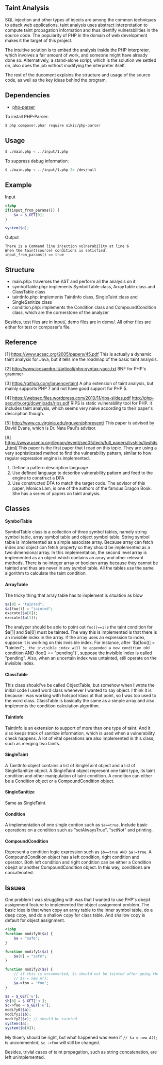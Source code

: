 ## Taint Analysis
SQL injection and other types of injects are among the common techniques to attack web applications, taint analysis uses abstract interpretation to compute taint propagation information and thus identify vulnerabilities in the source code. The popularity of PHP in the domain of web development makes it the target of this project.

The intuitive solution is to embed the analysis inside the PHP interpreter, which involves a fair amount of work, and someone might have already done so. Alternatively, a stand-alone script, which is the solution we settled on, also does the job without modifying the interpreter itself.

The rest of the ducoment explains the structure and usage of the source code, as well as the key ideas behind the program.

## Dependencies
- [php-parser](https://github.com/nikic/PHP-Parser)

To install PHP-Parser:
```bash
$ php composer.phar require nikic/php-parser
```

## Usage
```bash
$ ./main.php < ../input/1.php
```
To suppress debug information:
```bash
$ ./main.php < ../input/1.php 2> /dev/null
```

## Example
Input
```php
<?php
if(input_from_params()) {
    $a = $_GET[0];
} 

system($a);

```
Output
```
There is a Command line injection vulnerability at line 6
When the taint(source) conditions is satisfied:
input_from_params() == true
```

## Structure
- main.php: traverses the AST and perform all the analysis on it
- symbolTable.php: implements SymbolTable class, ArrayTable class and ClassTable class
- taintInfo.php: implements TaintInfo class, SingleTaint class and SingleSanitize class
- condition.php: implements the Condition class and CompoundCondition class, which are the cornerstone of the analyzer

Besides, test files are in input/, demo files are in demo/. All other files are either for test or composer's file.

## Reference
[1] https://www.acsac.org/2005/papers/45.pdf
This is actually a dynamic taint analysis for Java, but it tells me the roadmap of the basic taint analysis.

[2] http://www.icosaedro.it/articoli/php-syntax-yacc.txt
BNF for PHP's grammer

[3] https://github.com/laruence/taint
A php extension of taint analysis, but mainly supports PHP 7 and not have good support for PHP 5. 

[4] https://websec.files.wordpress.com/2010/11/rips-slides.pdf
http://php-security.org/downloads/rips.pdf
RIPS is static vulnerability tool for PHP. It includes taint analysis, which seems very naive according to their paper's description though.

[5] http://www.cs.virginia.edu/nguyen/phprevent/
This paper is advised by David Evans, which is Dr. Nate Paul's advisor. 

[6] https://www.usenix.org/legacy/event/sec05/tech/full_papers/livshits/livshits_html/
This paper is the first paper that I read on this topic. They are using a very sophisticated method to find the vulnerability pattern, similar to how regular expression engine is implemented. 
1. Define a pattern description language
2. Use defined language to describe vulnerability pattern and feed to the engine to construct a DFA
3. Use constructed DFA to match the target code.
The advisor of this paper, Monica Lam, is one of the authors of the famous Dragon Book. She has a series of papers on taint analysis.

## Classes
#### SymbolTable
SymbolTable class is a collection of three symbol tables, namely string symbol table, array symbol table and object symbol table. String symbol table is implemented as a simple associate array. Because array can fetch index and object can fetch property so they should be implemented as a two dimensional array. In this implementation, the second level array is implemented as an object which contains an array and other relevant methods. There is no integer array or boolean array because they cannot be tainted and thus are never in any symbol table. All the tables use the same algorithm to calculate the taint condition.

#### ArrayTable
The tricky thing that array table has to implement is situation as blow
```php
$a[0] = "tainted";
$a[foo()] = "tainted";
execute($a[0]);
execute($a[1]);
```
The analyzer should be able to point out `foo()==1` is the taint condition for $a[1] and $a[0] must be tainted. The way this is implemented is that there is an invisible index in the array. If the array uses an expression to index, suppose it is working on this invisible index. For instance, after `$a[foo()] = "tainted";`, the invisible index will be appended a new condition `old condition AND (foo() == "pending")`, suppose the invisible index is called "pending". Also, when an uncertain index was untainted, still operate on the invisible index.

#### ClassTable
This class should've be called ObjectTable, but somehow when I wrote the initial code I used word class whenever I wanted to say object. I think it is because I was working with hotspot klass at that point, so I was too used to the word class. ClassTable is basically the same as a simple array and also implements the condition calculation algorithm.

#### TaintInfo
TaintInfo is an extension to support of more than one type of taint. And it also keeps track of sanitize information, which is used when a vulnerability check happens. A lot of vital operations are also implemented in this class, such as merging two taints.

#### SingleTaint
A TaintInfo object contains a list of SingleTaint object and a list of SingleSanitize object. A SingleTaint object represent one taint type, its taint condition and other manipulation of taint condition. A condition can either be a Condition object or a CompoundCondition object.

#### SingleSanitize
Same as SingleTaint.

#### Condition
A implementation of one single contion such as `$a==true`. Include basic operations on a condition such as "setAlwaysTrue", "setNot" and printing.

#### CompoundCondition
Represent a condition logic expression such as `$b==true AND $a!=true`. A CompoundCondition object has a left condition, right condition and operator. Both left condition and right condition can be either a Condition obejct or another CompoundCondition object. In this way, conditions are concatenated.

## Issues
One problem I was struggling with was that I wanted to use PHP's obejct assignment feature to implemented the object assignment problem. The basic idea is that when copy an array table to the inner symbol table, do a deep copy, and do a shallow copy for class table. And shallow copy is default for object assignment.
```php
<?php
function modify0($a) {
    $a = "safe";
}

function modify1($a) {
    $a[0] = "safe";
}

function modify2($a) {
    // if this is uncommented, $c should not be tainted after going through the function call 
    // $a = new A(); 
    $a->foo = "foo";
}

$a = $_GET['u'];
$b[0] = $_GET['u'];
$c->foo = $_GET['u'];
modify0($a);
modify1($b);
modify2($c); // should be tainted
system($a);
system($b[0]);
```
My thoery should be right, but what happened was even if `// $a = new A();` is uncommented, `$c ->foo` will still be changed.

Besides, trivial cases of taint propagation, such as string concatenation, are left unimplemented.
